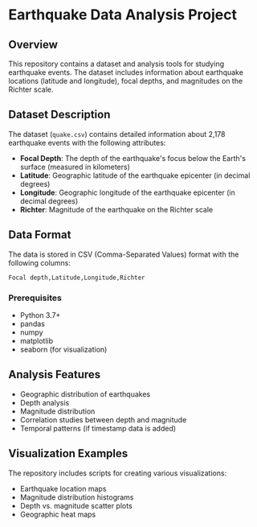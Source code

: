 # Earthquake Data Analysis Project

## Overview
This repository contains a dataset and analysis tools for studying earthquake events. The dataset includes information about earthquake locations (latitude and longitude), focal depths, and magnitudes on the Richter scale.

## Dataset Description
The dataset (`quake.csv`) contains detailed information about 2,178 earthquake events with the following attributes:

- **Focal Depth**: The depth of the earthquake's focus below the Earth's surface (measured in kilometers)
- **Latitude**: Geographic latitude of the earthquake epicenter (in decimal degrees)
- **Longitude**: Geographic longitude of the earthquake epicenter (in decimal degrees)
- **Richter**: Magnitude of the earthquake on the Richter scale

## Data Format
The data is stored in CSV (Comma-Separated Values) format with the following columns:
```
Focal depth,Latitude,Longitude,Richter
```

### Prerequisites
- Python 3.7+
- pandas
- numpy
- matplotlib
- seaborn (for visualization)

## Analysis Features
- Geographic distribution of earthquakes
- Depth analysis
- Magnitude distribution
- Correlation studies between depth and magnitude
- Temporal patterns (if timestamp data is added)

## Visualization Examples
The repository includes scripts for creating various visualizations:
- Earthquake location maps
- Magnitude distribution histograms
- Depth vs. magnitude scatter plots
- Geographic heat maps
